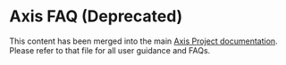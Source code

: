# Axis FAQ (Deprecated)

This content has been merged into the main [Axis Project documentation](../axis.md). Please refer to that file for all user guidance and FAQs.
